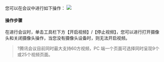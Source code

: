您可以在会议中进行如下操作：
![](https://main.qcloudimg.com/raw/f35585840d8ef4e397b5f0dc2b72bd76.jpg)

#### 操作步骤
在进行会议时，单击工具栏下方【开启视频】/【停止视频】，您可以进行打开摄像头和关闭摄像头操作，当您没有摄像头设备时，则无法开启视频。

>?腾讯会议目前同时最大支持60方视频，PC 端一个页面可选择同时呈现9个或25个视频页面。
